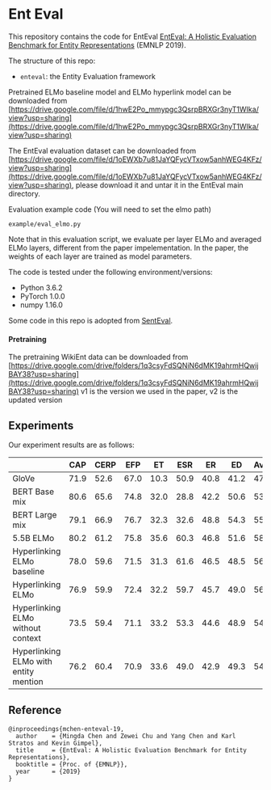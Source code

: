 # Ent Eval

This repository contains the code for EntEval
[EntEval: A Holistic Evaluation Benchmark for Entity Representations](https://arxiv.org/abs/1909.00137) (EMNLP 2019).

The structure of this repo:
- ```enteval```: the Entity Evaluation framework

Pretrained ELMo baseline model and ELMo hyperlink model can be downloaded from [https://drive.google.com/file/d/1hwE2Po_mmypgc3QsrpBRXGr3nyT1WIka/view?usp=sharing](https://drive.google.com/file/d/1hwE2Po_mmypgc3QsrpBRXGr3nyT1WIka/view?usp=sharing)

The EntEval evaluation dataset can be downloaded from [https://drive.google.com/file/d/1oEWXb7u81JaYQFycVTxow5anhWEG4KFz/view?usp=sharing](https://drive.google.com/file/d/1oEWXb7u81JaYQFycVTxow5anhWEG4KFz/view?usp=sharing), please download it and untar it in the EntEval main directory. 

Evaluation example code (You will need to set the elmo path)
```
example/eval_elmo.py
```
Note that in this evaluation script, we evaluate per layer ELMo and averaged ELMo layers, different from the paper impelementation. In the paper, the weights of each layer are trained as model parameters. 

The code is tested under the following environment/versions:
- Python 3.6.2
- PyTorch 1.0.0
- numpy 1.16.0

Some code in this repo is adopted from [SentEval](https://github.com/facebookresearch/SentEval). 

#### Pretraining

The pretraining WikiEnt data can be downloaded from 
[https://drive.google.com/drive/folders/1q3csyFdSQNiN6dMK19ahrmHQwijBAY38?usp=sharing](https://drive.google.com/drive/folders/1q3csyFdSQNiN6dMK19ahrmHQwijBAY38?usp=sharing)
v1 is the version we used in the paper, v2 is the updated version

## Experiments
Our experiment results are as follows:

||CAP                          |CERP  |EFP                                          |ET  |ESR |ER  |ED  |Average|
|------|-----------------------------|------|---------------------------------------------|----|----|----|----|-------|
|GloVe |71.9                         |52.6  |67.0                                         |10.3|50.9|40.8|41.2|47.8   |
|BERT Base mix|80.6                         |65.6  |74.8                                         |32.0|28.8|42.2|50.6|53.5   |
|BERT Large mix|79.1                         |66.9  |76.7                                         |32.3|32.6|48.8|54.3|55.8   |
|5.5B ELMo|80.2                         |61.2  |75.8                                         |35.6|60.3|46.8|51.6|58.8   |
|Hyperlinking ELMo baseline|78.0                         |59.6  |71.5                                         |31.3|61.6|46.5|48.5|56.7   |
|Hyperlinking ELMo|76.9                         |59.9  |72.4                                         |32.2|59.7|45.7|49.0|56.5   |
|Hyperlinking ELMo without context|73.5                         |59.4  |71.1                                         |33.2|53.3|44.6|48.9|54.9   |
|Hyperlinking ELMo with entity mention|76.2                         |60.4  |70.9                                         |33.6|49.0|42.9|49.3|54.6   |


## Reference

```
@inproceedings{mchen-enteval-19,
  author    = {Mingda Chen and Zewei Chu and Yang Chen and Karl Stratos and Kevin Gimpel},
  title     = {EntEval: A Holistic Evaluation Benchmark for Entity Representations},
  booktitle = {Proc. of {EMNLP}},
  year      = {2019}
}
```

